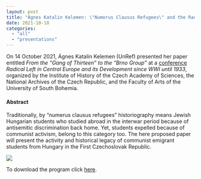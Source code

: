 ```yaml
---
layout: post
title: "Ágnes Katalin Kelemen: \"Numerus Clausus Refugees\" and the Radical Left in Interwar Brno"
date: 2021-10-18
categories: 
  - "all"
  - "presentations"
---
```


On 14 October 2021, Ágnes Katalin Kelemen (UnRef) presented her paper entitled _From the “Gang of Thirteen” to the “Brno Group”_ at a [conference](https://www.hiu.cas.cz/udalosti/radikalni-levice-ve-stredni-evrope-a-jeji-vyvoj-od-konce-prvni-svetove-valky-do-roku-1933) _Radical Left in Central Europe and its Development since WWI until 1933_, organized by the Institute of History of the Czech Academy of Sciences, the National Archives of the Czech Republic, and the Faculty of Arts of the University of South Bohemia.

#### Abstract

Traditionally, by “numerus clausus refugees” historiography means Jewish Hungarian students who studied abroad in the interwar period because of antisemitic discrimination back home. Yet, students expelled because of communist activism, belong to this category too. The here proposed paper will present the activity and historical legacy of communist emigrant students from Hungary in the First Czechoslovak Republic.

[![](../../../../assets/images/0001-2-724x1024.jpg)](https://www.unlikely-refuge.eu/wp-content/uploads/2021/10/radikalni_levice_program_en.pdf)

To download the program click [here](https://www.unlikely-refuge.eu/wp-content/uploads/2021/10/radikalni_levice_program_en.pdf).
